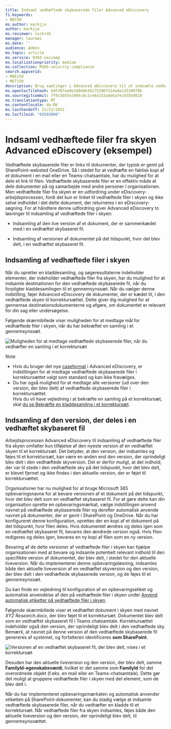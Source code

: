 ```yaml
---
title: Indsaml vedhæftede skybaserede filer Advanced eDiscovery
f1.keywords:
- NOCSH
ms.author: markjjo
author: markjjo
ms.reviewer: nickrob
manager: laurawi
ms.date: ''
audience: Admin
ms.topic: article
ms.service: O365-seccomp
ms.localizationpriority: medium
ms.collection: M365-security-compliance
search.appverid:
- MOE150
- MET150
description: Brug samlinger i Advanced eDiscovery til at indsamle vedhæftede skybaserede filer til gennemgang i en undersøgelse eller sag.
ms.openlocfilehash: bdf30fea0e168d4b36175296f524ade13539970b
ms.sourcegitcommit: 7f0c5b55e2966c0c1ce6a153a4e6a7ec035bd818
ms.translationtype: MT
ms.contentlocale: da-DK
ms.lasthandoff: 11/22/2021
ms.locfileid: "63593008"
---
```

# <a name="collect-cloud-attachments-in-advanced-ediscovery-preview"></a>Indsaml vedhæftede filer fra skyen Advanced eDiscovery (eksempel)

Vedhæftede skybaserede filer er links til dokumenter, der typisk er gemt på SharePoint-websted OneDrive. Så i stedet for at vedhæfte en faktisk kopi af et dokument i en mail eller en Teams-chatsamtale, har du mulighed for at dele et link til filen. Vedhæftede skybaserede filer er en effektiv måde at dele dokumenter på og samarbejde med andre personer i organisationen. Men vedhæftede filer fra skyen er en udfordring under eDiscovery-arbejdsprocessen, fordi det kun er linket til vedhæftede filer i skyen og ikke selve indholdet i det delte dokument, der returneres i en eDiscovery-søgning. For at håndtere denne udfordring giver Advanced eDiscovery to løsninger til indsamling af vedhæftede filer i skyen:  

- Indsamling af den live version af et dokument, der er sammenkædet med i en vedhæftet skybaseret fil.

- Indsamling af versionen af dokumentet på det tidspunkt, hvor det blev delt, i en vedhæftet skybaseret fil.

## <a name="collecting-cloud-attachments"></a>Indsamling af vedhæftede filer i skyen

Når du opretter en kladdesamling, og søgeresultaterne indeholder elementer, der indeholder vedhæftede filer fra skyen, har du mulighed for at indsamle destinationen for den vedhæftede skybaserede fil, når du forpligter kladdesamlingen til et gennemsynssæt. Når du vælger denne indstilling, føjer Advanced eDiscovery de dokumenter, der er kædet til, i den vedhæftede skyen til korrektursættet. Dette giver dig mulighed for at gennemse destinationsdokumenterne og afgøre, om dokumentet er relevant for din sag eller undersøgelse.

Følgende skærmbillede viser muligheden for at medtage mål for vedhæftede filer i skyen, når du har bekræftet en samling i et gennemsynssæt.

![Muligheden for at medtage vedhæftede skybaserede filer, når du vedhæfter en samling i et korrektursæt](../media/CollectCloudAttachments1.png)

> [!NOTE]
>- Hvis du bruger det nye [caseformat](advanced-ediscovery-new-case-format.md) i Advanced eDiscovery, er indstillingen for at medtage vedhæftede skybaserede filer i korrektursættet valgt som standard og kan ikke fravælges.<br/>
>- Du har også mulighed for at medtage alle versioner (ud over den version, der blev delt) af vedhæftede skybaserede filer i korrektursættet.  
Hvis du vil have vejledning i at bekræfte en samling på et korrektursæt, skal [du se Bekræfte en kladdesamling i et korrektursæt](commit-draft-collection.md).

## <a name="collecting-the-version-shared-in-a-cloud-attachment"></a>Indsamling af den version, der deles i en vedhæftet skybaseret fil

Arbejdsprocessen Advanced eDiscovery til indsamling af vedhæftede filer fra skyen omfatter kun tilføjelse af den nyeste version af en vedhæftet skyen til et korrektursæt. Det betyder, at den version, der indsamles og føjes til et korrektursæt, kan være en anden end den version, der oprindeligt blev delt i den vedhæftede skyversion. Det er derfor muligt, at det indhold, der var til stede i den vedhæftede sky på det tidspunkt, hvor det blev delt, er blevet fjernet og ikke findes i den aktuelle version, der er føjet til korrektursættet.

Organisationer har nu mulighed for at bruge Microsoft 365 opbevaringsnavne for at bevare versionen af et dokument på det tidspunkt, hvor det blev delt som en vedhæftet skybaseret fil. For at gøre dette kan din organisation oprette en opbevaringsmærkat, vælge indstillingen anvend navnet på vedhæftede skybaserede filer og derefter automatisk anvende navnet på dokumenter, der er gemt i SharePoint og OneDrive. Når du har konfigureret denne konfiguration, oprettes der en kopi af et dokument på det tidspunkt, hvor filen deles. Hvis dokumentet ændres og deles igen som en vedhæftet skybaseret fil, bevares den ændrede version også. Hvis filen redigeres og deles igen, bevares en ny kopi af filen som en ny version.

Bevaring af de delte versioner af vedhæftede filer i skyen kan hjælpe organisationen med at bevare og indsamle potentielt relevant indhold til den specifikke version af dokumentet, der blev delt, i stedet for den aktuelle liveversion. Når du implementerer denne opbevaringsløsning, indsamles både den aktuelle liveversion af en vedhæftet skyversion og den version, der blev delt i den vedhæftede skybaserede version, og de føjes til et gennemsynssæt.

Du kan finde en vejledning til konfiguration af en opbevaringsetiket og automatisk anvendelse af den på vedhæftede filer i skyen under [Anvend automatisk etiketter på vedhæftede filer i skyen](apply-retention-labels-automatically.md#auto-apply-labels-to-cloud-attachments).

Følgende skærmbillede viser et vedhæftet dokument i skyen med navnet *XYZ Research.docx*, der blev føjet til et korrektursæt. Dokumentet blev delt som en vedhæftet skybaseret fil i Teams chatsamtale. Korrektursættet indeholder også den version, der oprindeligt blev delt i den vedhæftede sky. Bemærk, at navnet på denne version af den vedhæftede skybaserede fil genereres af systemet, og forfatteren identificeres **som SharePoint**.

![Versionen af en vedhæftet skybaseret fil, der blev delt, vises i et korrektursæt](../media/CollectCloudAttachments2.png)

Desuden har den aktuelle liveversion og den version, der blev delt, samme **FamilyId-egenskabsværdi**, hvilket er det samme som **FamilyId** for det overordnede objekt (f.eks. en mail eller en Teams-chatsamtale). Dette gør det muligt at gruppere vedhæftede filer i skyen med det element, som de blev delt i.

Når du har implementeret opbevaringsmærkaten og automatisk anvender etiketten på SharePoint-dokumenter, kan du stadig vælge at indsamle vedhæftede skybaserede filer, når du vedhæfter en kladde til et korrektursæt. Når vedhæftede filer fra skyen indsamles, føjes både den aktuelle liveversion og den version, der oprindeligt blev delt, til gennemsynssættet.
